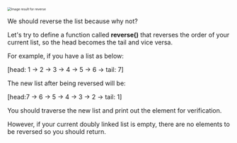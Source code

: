 <!--title={Reverse a Doubly Linked List}--> 

<!--badges={Algorithms:25,Python:25}-->

<!--concepts={The Linked List}-->

 <img src="https://res.cloudinary.com/practicaldev/image/fetch/s--7GhrxyPt--/c_limit%2Cf_auto%2Cfl_progressive%2Cq_auto%2Cw_880/https://thepracticaldev.s3.amazonaws.com/i/7vzea57n698a12emv7ei.png" alt="Image result for reverse" style="zoom: 50%;" /> 

We should reverse the list because why not?

Let's try to define a function called **reverse()** that reverses the order of your current list, so the head becomes the tail and vice versa.

For example, if you have a list as below:

[head: 1 -> 2 -> 3 -> 4 -> 5 -> 6 -> tail: 7]

The new list after being reversed will be:

[head:7 -> 6 -> 5 -> 4 -> 3 -> 2 -> tail: 1]

You should traverse the new list and print out the element for verification.

However, if your current doubly linked list is empty, there are no elements to be reversed so you should return.
